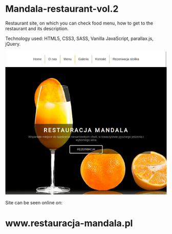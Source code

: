 # Mandala-restaurant-vol.2

Restaurant site, on which you can check food menu, how to get to the restaurant and its description.

Technology used: HTML5, CSS3, SASS, Vanilla JavaScript, parallax.js, jQuery.

<img src=https://github.com/MaciejTyrcha/Portfolio/blob/master/Rysunki/Mandala1.png>

Site can be seen online on:

<h1>www.restauracja-mandala.pl </h1>
